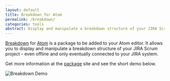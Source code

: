 ```yaml
---
layout: default
title: Breakdown for Atom
permalink: /breakdown/
categories: tools
abstract: Display and manipulate a breakdown structure of your JIRA Scrum project - even offline and only eventually connected to your JIRA system.
---
```

[Breakdown](http://atom.io/packages/breakdown) for [Atom](http://atom.io) is a package to be added to your Atom editor. It allows you to display and manipulate a breakdown structure of your JIRA Scrum project - even offline and only eventually connected to your JIRA system.

Get more information at the [package](http://atom.io/packages/breakdown) site and see the short demo below.

![Breakdown Demo]({{site.url}}/i/breakdown/breakdown.gif)

